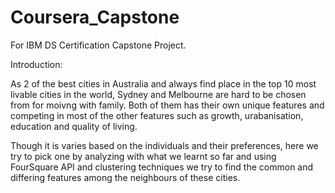 # Coursera_Capstone
For IBM DS Certification Capstone Project.

Introduction:

As 2 of the best cities in Australia and always find place in the top 10 most livable cities in the world, Sydney and Melbourne are hard to be chosen from for moivng with family. Both of them has their own unique features and competing in most of the other features such as growth, urabanisation, education and quality of living.

Though it is varies based on the individuals and their preferences, here we try to pick one by analyzing with what we learnt so far and using FourSquare API and clustering techniques we try to find the common and differing features among the neighbours of these cities.
